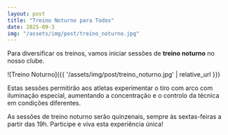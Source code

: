 ```yaml
---
layout: post
title: "Treino Noturno para Todos"
date: 2025-09-3
img: "/assets/img/post/treino_noturno.jpg"
---
```


Para diversificar os treinos, vamos iniciar sessões de **treino noturno** no nosso clube.  

![Treino Noturno]({{ '/assets/img/post/treino_noturno.jpg' | relative_url }})

Estas sessões permitirão aos atletas experimentar o tiro com arco com iluminação especial, aumentando a concentração e o controlo da técnica em condições diferentes.

As sessões de treino noturno serão quinzenais, sempre às sextas-feiras a partir das 19h. Participe e viva esta experiência única!

